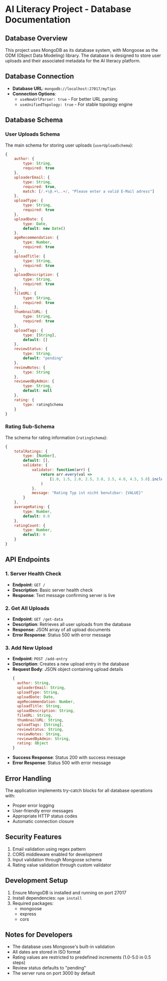 # AI Literacy Project - Database Documentation

## Database Overview
This project uses MongoDB as its database system, with Mongoose as the ODM (Object Data Modeling) library. The database is designed to store user uploads and their associated metadata for the AI literacy platform.

## Database Connection
- **Database URL**: `mongodb://localhost:27017/myTips`
- **Connection Options**:
  - `useNewUrlParser: true` - For better URL parsing
  - `useUnifiedTopology: true` - For stable topology engine

## Database Schema

### User Uploads Schema
The main schema for storing user uploads (`userUploadSchema`):

```javascript
{
    author: {
        type: String,
        required: true
    },
    uploaderEmail: {
        type: String,
        required: true,
        match: [/.+\@.+\..+/, "Please enter a valid E-Mail adress"]
    },
    uploadType: {
        type: String,
        required: true
    },
    uploadDate: {
        type: Date,
        default: new Date()
    },
    ageRecommendation: {
        type: Number,
        required: true
    },
    uploadTitle: {
        type: String,
        required: true
    },
    uploadDescription: {
        type: String,
        required: true
    },
    fileURL: {
        type: String,
        required: true
    },
    thumbnailURL: {
        type: String,
        required: true
    },
    uploadTags: {
        type: [String],
        default: []
    },
    reviewStatus: {
        type: String,
        default: "pending"
    },
    reviewNotes: {
        type: String
    },
    reviewedByAdmin: {
        type: String,
        default: null
    },
    rating: {
        type: ratingSchema
    }
}
```

### Rating Sub-Schema
The schema for rating information (`ratingSchema`):

```javascript
{
    totalRatings: {
        type: [Number],
        default: [],
        validate: {
            validator: function(arr) {
                return arr.every(val => 
                    [1.0, 1.5, 2.0, 2.5, 3.0, 3.5, 4.0, 4.5, 5.0].includes(val)
                )
            },
            message: "Rating Typ ist nicht benutzbar: {VALUE}"
        }
    },
    averageRating: {
        type: Number,
        default: 0.0
    },
    ratingCount: {
        type: Number,
        default: 0
    }
}
```

## API Endpoints

### 1. Server Health Check
- **Endpoint**: `GET /`
- **Description**: Basic server health check
- **Response**: Text message confirming server is live

### 2. Get All Uploads
- **Endpoint**: `GET /get-data`
- **Description**: Retrieves all user uploads from the database
- **Response**: JSON array of all upload documents
- **Error Response**: Status 500 with error message

### 3. Add New Upload
- **Endpoint**: `POST /add-entry`
- **Description**: Creates a new upload entry in the database
- **Request Body**: JSON object containing upload details
  ```javascript
  {
    author: String,
    uploaderEmail: String,
    uploadType: String,
    uploadDate: Date,
    ageRecommendation: Number,
    uploadTitle: String,
    uploadDescription: String,
    fileURL: String,
    thumbnailURL: String,
    uploadTags: [String],
    reviewStatus: String,
    reviewNotes: String,
    reviewedByAdmin: String,
    rating: Object
  }
  ```
- **Success Response**: Status 200 with success message
- **Error Response**: Status 500 with error message

## Error Handling
The application implements try-catch blocks for all database operations with:
- Proper error logging
- User-friendly error messages
- Appropriate HTTP status codes
- Automatic connection closure

## Security Features
1. Email validation using regex pattern
2. CORS middleware enabled for development
3. Input validation through Mongoose schema
4. Rating value validation through custom validator

## Development Setup
1. Ensure MongoDB is installed and running on port 27017
2. Install dependencies: `npm install`
3. Required packages:
   - mongoose
   - express
   - cors

## Notes for Developers
- The database uses Mongoose's built-in validation
- All dates are stored in ISO format
- Rating values are restricted to predefined increments (1.0-5.0 in 0.5 steps)
- Review status defaults to "pending"
- The server runs on port 3000 by default 

